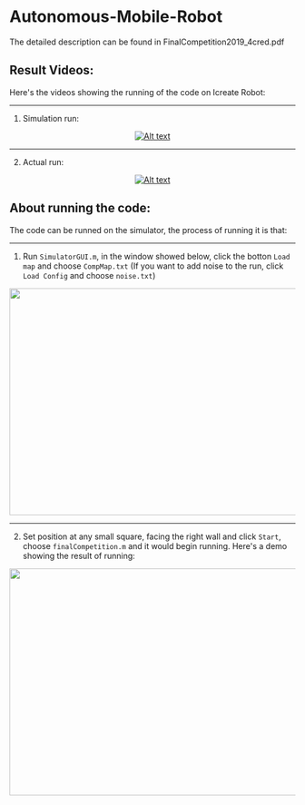 Autonomous-Mobile-Robot
===========================

 The detailed description can be found in FinalCompetition2019_4cred.pdf

Result Videos:
-----------------

Here's the videos showing the running of the code on Icreate Robot:

------------------
 1. Simulation run:

[<div align=center> ![Alt text](https://img.youtube.com/vi/v7GNAI0_Bng/0.jpg)</div>](https://www.youtube.com/watch?v=v7GNAI0_Bng&t=3s) 
   
-----------------------
 2. Actual run:

  [<div align=center>![Alt text](https://img.youtube.com/vi/VbFSmVNJm8U/0.jpg)</div>](https://www.youtube.com/watch?v=VbFSmVNJm8U&t=1s) 


About running the code:
-----------------------

 The code can be runned on the simulator, the process of running it is that:

-----------------
   1. Run ```SimulatorGUI.m```, in the window showed below, click the botton ```Load map``` and choose ```CompMap.txt``` (If you want to add noise to the run, click ```Load Config``` and choose ```noise.txt```)

  <div align=center><img src="https://user-images.githubusercontent.com/25992217/57349288-888b3b00-7127-11e9-89aa-5d86aa885766.png" width="600" height="400"> </div>

-----------------
   2. Set position at any small square, facing the right wall and click ```Start```, choose ```finalCompetition.m``` and it would begin running. Here's a demo showing the result of running:

 <div align=center><img src="https://user-images.githubusercontent.com/25992217/57350056-9098aa00-712a-11e9-93b3-667d085f9eeb.png" width="600" height="400"> </div>

